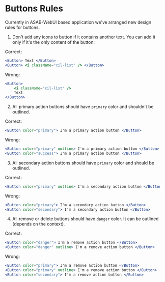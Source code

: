 # Buttons Rules

Currently in ASAB-WebUI based application we've arranged new design rules for buttons.

1. Don't add any icons to button if it contains another text. You can add it only if it's the only content of the button:

Correct:
```jsx
<Button> Text </Button>
<Button> <i className="cil-list" /> </Button>
```

Wrong: 
```jsx
<Button>
	<i className="cil-list" />
	Text
</Button>
```

2. All primary action buttons should have `primary` color and shouldn't be outlined.

Correct:
```jsx
<Button color="primary"> I'm a primary action button </Button>
```

Wrong:
```jsx
<Button color="primary" outline> I'm a primary action button </Button>
<Button color="success"> I'm a primary action button </Button>
```

3. All secondary action buttons should have `primary` color and should be outlined.

Correct:
```jsx
<Button color="primary" outline> I'm a secondary action button </Button>
```


Wrong:
```jsx
<Button color="primary"> I'm a secondary action button </Button>
<Button color="secondary"> I'm a secondary action button </Button>
```

4. All remove or delete buttons should have `danger` color. It can be outlined (depends on the context).

Correct:
```jsx
<Button color="danger"> I'm a remove action button </Button>
<Button color="danger" outline> I'm a remove action button </Button>
```


Wrong:
```jsx
<Button color="primary"> I'm a remove action button </Button>
<Button color="primary" outline> I'm a remove action button </Button>
<Button color="secondary"> I'm a remove action button </Button>
```
